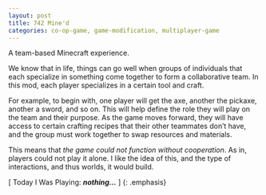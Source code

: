 ```yaml
---
layout: post
title: 742 Mine'd
categories: co-op-game, game-modification, multiplayer-game
---
```

A team-based Minecraft experience.

We know that in life, things can go well when groups of individuals that each specialize in something come together to form a collaborative team.  In this mod, each player specializes in a certain tool and craft.

For example, to begin with, one player will get the axe, another the pickaxe, another a sword, and so on.  This will help define the role they will play on the team and their purpose.  As the game moves forward, they will have access to certain crafting recipes that their other teammates don’t have, and the group must work together to swap resources and materials.

This means that *the game could not function without cooperation*.  As in, players could not play it alone.  I like the idea of this, and the type of interactions, and thus worlds, it would build.

[ Today I Was Playing: ***nothing...*** ]
{: .emphasis}